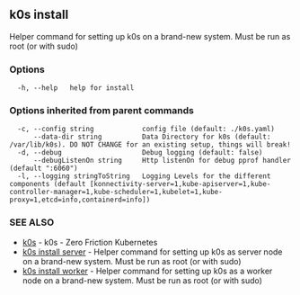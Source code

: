 ## k0s install

Helper command for setting up k0s on a brand-new system. Must be run as root (or with sudo)

### Options

```
  -h, --help   help for install
```

### Options inherited from parent commands

```
  -c, --config string            config file (default: ./k0s.yaml)
      --data-dir string          Data Directory for k0s (default: /var/lib/k0s). DO NOT CHANGE for an existing setup, things will break!
  -d, --debug                    Debug logging (default: false)
      --debugListenOn string     Http listenOn for debug pprof handler (default ":6060")
  -l, --logging stringToString   Logging Levels for the different components (default [konnectivity-server=1,kube-apiserver=1,kube-controller-manager=1,kube-scheduler=1,kubelet=1,kube-proxy=1,etcd=info,containerd=info])
```

### SEE ALSO

* [k0s](k0s.md)	 - k0s - Zero Friction Kubernetes
* [k0s install server](k0s_install_server.md)	 - Helper command for setting up k0s as server node on a brand-new system. Must be run as root (or with sudo)
* [k0s install worker](k0s_install_worker.md)	 - Helper command for setting up k0s as a worker node on a brand-new system. Must be run as root (or with sudo)


